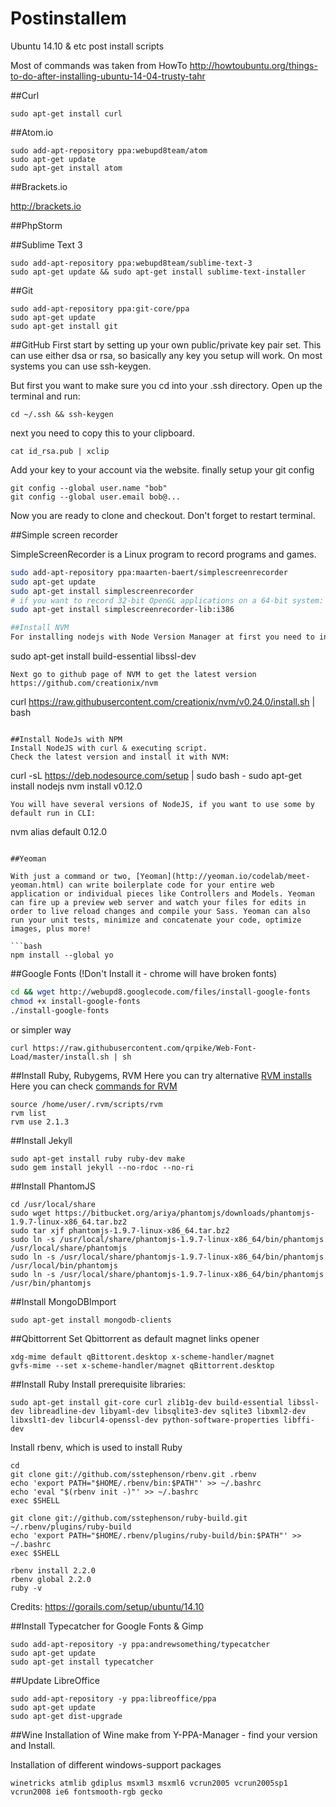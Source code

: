 Postinstallem
=============

Ubuntu 14.10 &amp; etc post install scripts

Most of commands was taken from HowTo http://howtoubuntu.org/things-to-do-after-installing-ubuntu-14-04-trusty-tahr


##Curl

```
sudo apt-get install curl
```

##Atom.io

```
sudo add-apt-repository ppa:webupd8team/atom 
sudo apt-get update
sudo apt-get install atom
```

##Brackets.io

http://brackets.io

##PhpStorm

##Sublime Text 3

```
sudo add-apt-repository ppa:webupd8team/sublime-text-3
sudo apt-get update && sudo apt-get install sublime-text-installer
```

##Git

```
sudo add-apt-repository ppa:git-core/ppa
sudo apt-get update
sudo apt-get install git
```

##GitHub
First start by setting up your own public/private key pair set. This can use either dsa or rsa, so basically any key you setup will work. On most systems you can use ssh-keygen.

But first you want to make sure you cd into your .ssh directory. Open up the terminal and run:
```
cd ~/.ssh && ssh-keygen
```
next you need to copy this to your clipboard.

```
cat id_rsa.pub | xclip
```
Add your key to your account via the website.
finally setup your git config
```
git config --global user.name "bob"
git config --global user.email bob@... 
```
Now you are ready to clone and checkout. Don't forget to restart terminal.

##Simple screen recorder

SimpleScreenRecorder is a Linux program to record programs and games.
```bash
sudo add-apt-repository ppa:maarten-baert/simplescreenrecorder
sudo apt-get update
sudo apt-get install simplescreenrecorder
# if you want to record 32-bit OpenGL applications on a 64-bit system:
sudo apt-get install simplescreenrecorder-lib:i386

##Install NVM
For installing nodejs with Node Version Manager at first you need to install build-essentials:
```
sudo apt-get install build-essential libssl-dev
```
Next go to github page of NVM to get the latest version https://github.com/creationix/nvm
```
curl https://raw.githubusercontent.com/creationix/nvm/v0.24.0/install.sh | bash
```

##Install NodeJs with NPM
Install NodeJS with curl & executing script.
Check the latest version and install it with NVM:
```
curl -sL https://deb.nodesource.com/setup | sudo bash -
sudo apt-get install nodejs
nvm install v0.12.0
```
You will have several versions of NodeJS, if you want to use some by default run in CLI:
```
nvm alias default 0.12.0
```

##Yeoman

With just a command or two, [Yeoman](http://yeoman.io/codelab/meet-yeoman.html) can write boilerplate code for your entire web application or individual pieces like Controllers and Models. Yeoman can fire up a preview web server and watch your files for edits in order to live reload changes and compile your Sass. Yeoman can also run your unit tests, minimize and concatenate your code, optimize images, plus more!

```bash
npm install --global yo
```
##Google Fonts (!Don't Install it - chrome will have broken fonts)

```bash
cd && wget http://webupd8.googlecode.com/files/install-google-fonts
chmod +x install-google-fonts
./install-google-fonts
```
or simpler way
```
curl https://raw.githubusercontent.com/qrpike/Web-Font-Load/master/install.sh | sh
```

##Install Ruby, Rubygems, RVM
Here you can try alternative [RVM installs](http://rvm.io/rvm/install)
Here you can check [commands for RVM](http://rvm.io/rubies/default)
```
source /home/user/.rvm/scripts/rvm
rvm list
rvm use 2.1.3
```
##Install Jekyll
```
sudo apt-get install ruby ruby-dev make
sudo gem install jekyll --no-rdoc --no-ri
```

##Install PhantomJS
```
cd /usr/local/share
sudo wget https://bitbucket.org/ariya/phantomjs/downloads/phantomjs-1.9.7-linux-x86_64.tar.bz2
sudo tar xjf phantomjs-1.9.7-linux-x86_64.tar.bz2
sudo ln -s /usr/local/share/phantomjs-1.9.7-linux-x86_64/bin/phantomjs /usr/local/share/phantomjs
sudo ln -s /usr/local/share/phantomjs-1.9.7-linux-x86_64/bin/phantomjs /usr/local/bin/phantomjs
sudo ln -s /usr/local/share/phantomjs-1.9.7-linux-x86_64/bin/phantomjs /usr/bin/phantomjs
```
##Install MongoDBImport
```
sudo apt-get install mongodb-clients
```

##Qbittorrent
Set Qbittorrent as default magnet links opener
```
xdg-mime default qBittorent.desktop x-scheme-handler/magnet
gvfs-mime --set x-scheme-handler/magnet qBittorrent.desktop
```
##Install Ruby
Install prerequisite libraries:
```
sudo apt-get install git-core curl zlib1g-dev build-essential libssl-dev libreadline-dev libyaml-dev libsqlite3-dev sqlite3 libxml2-dev libxslt1-dev libcurl4-openssl-dev python-software-properties libffi-dev
```
Install rbenv, which is used to install Ruby
```
cd
git clone git://github.com/sstephenson/rbenv.git .rbenv
echo 'export PATH="$HOME/.rbenv/bin:$PATH"' >> ~/.bashrc
echo 'eval "$(rbenv init -)"' >> ~/.bashrc
exec $SHELL

git clone git://github.com/sstephenson/ruby-build.git ~/.rbenv/plugins/ruby-build
echo 'export PATH="$HOME/.rbenv/plugins/ruby-build/bin:$PATH"' >> ~/.bashrc
exec $SHELL

rbenv install 2.2.0
rbenv global 2.2.0
ruby -v
```
Credits: https://gorails.com/setup/ubuntu/14.10

##Install Typecatcher for Google Fonts & Gimp

```
sudo add-apt-repository -y ppa:andrewsomething/typecatcher
sudo apt-get update
sudo apt-get install typecatcher
```

##Update LibreOffice
```
sudo add-apt-repository -y ppa:libreoffice/ppa
sudo apt-get update
sudo apt-get dist-upgrade
```
##Wine
Installation of Wine make from Y-PPA-Manager - find your version and Install.

Installation of different windows-support packages
```
winetricks atmlib gdiplus msxml3 msxml6 vcrun2005 vcrun2005sp1 vcrun2008 ie6 fontsmooth-rgb gecko
```
